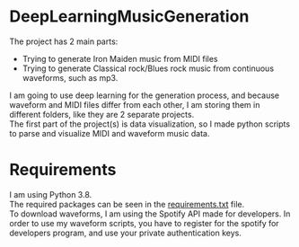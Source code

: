 # DeepLearningMusicGeneration
The project has 2 main parts:  
- Trying to generate Iron Maiden music from MIDI files  
- Trying to generate Classical rock/Blues rock music from continuous waveforms, such as mp3.  

I am going to use deep learning for the generation process, and because waveform and MIDI files differ from each other, I am storing them in different folders, like they are 2 separate projects.  
The first part of the project(s) is data visualization, so I made python scripts to parse and visualize MIDI and waveform music data.  

# Requirements
I am using Python 3.8.  
The required packages can be seen in the <a href="https://github.com/darkpanther99/DeepLearningMusicGeneration/blob/main/requirements.txt">requirements.txt</a> file.  
To download waveforms, I am using the Spotify API made for developers. In order to use my waveform scripts, you have to register for the spotify for developers program, and use your private authentication keys.
